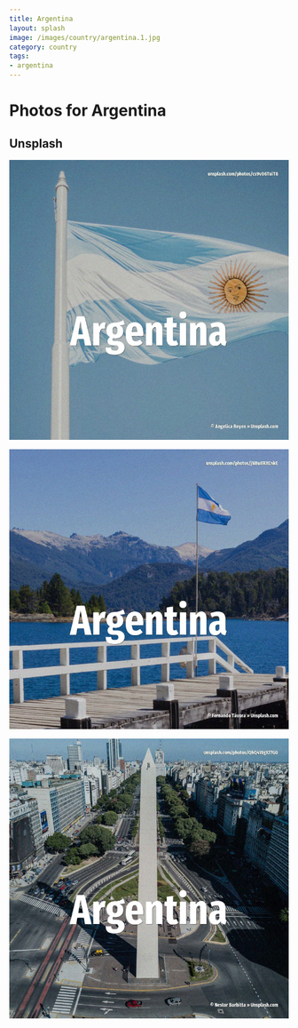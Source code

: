 ```yaml
---
title: Argentina
layout: splash
image: /images/country/argentina.1.jpg
category: country
tags:
- argentina
---
```

# Photos for Argentina

## Unsplash

![Argentina](/images/country/argentina.1.jpg)

![Argentina](/images/country/argentina.2.jpg)

![Argentina](/images/country/argentina.3.jpg)